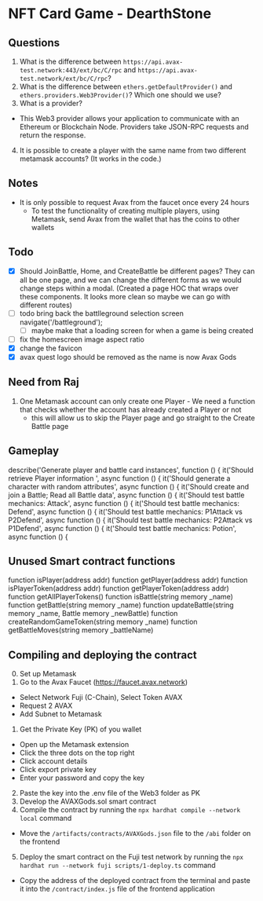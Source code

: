 # NFT Card Game - DearthStone

## Questions
1. What is the difference between `https://api.avax-test.network:443/ext/bc/C/rpc` and `https://api.avax-test.network/ext/bc/C/rpc`?
2. What is the difference between `ethers.getDefaultProvider()` and `ethers.providers.Web3Provider()`? Which one should we use?
3. What is a provider? 
  - This Web3 provider allows your application to communicate with an Ethereum or Blockchain Node. Providers take JSON-RPC requests and return the response. 
4. It is possible to create a player with the same name from two different metamask accounts? (It works in the code.)

## Notes
- It is only possible to request Avax from the faucet once every 24 hours
  - To test the functionality of creating multiple players, using Metamask, send Avax from the wallet that has the coins to other wallets

## Todo
- [x] Should JoinBattle, Home, and CreateBattle be different pages? They can all be one page, and we can change the different forms as we would change steps within a modal. (Created a page HOC that wraps over these components. It looks more clean so maybe we can go with different routes)
- [ ] todo bring back the battlleground selection screen navigate('/battleground');
  - [ ] maybe make that a loading screen for when a game is being created
- [ ] fix the homescreen image aspect ratio
- [x] change the favicon
- [x] avax quest logo should be removed as the name is now Avax Gods

## Need from Raj
  1. One Metamask account can only create one Player
    - We need a function that checks whether the account has already created a Player or not
      - this will allow us to skip the Player page and go straight to the Create Battle page

## Gameplay
describe('Generate player and battle card instances', function () {
  it('Should retrieve Player information ', async function () {
  it('Should generate a character with random attributes', async function () {
  it('Should create and join a Battle; Read all Battle data', async function () {
  it('Should test battle mechanics: Attack', async function () {
  it('Should test battle mechanics: Defend', async function () {
  it('Should test battle mechanics: P1Attack vs P2Defend', async function () {
  it('Should test battle mechanics: P2Attack vs P1Defend', async function () {
  it('Should test battle mechanics: Potion', async function () {

## Unused Smart contract functions 
function isPlayer(address addr)
function getPlayer(address addr)
function isPlayerToken(address addr)
function getPlayerToken(address addr)
function getAllPlayerTokens()
function isBattle(string memory _name)
function getBattle(string memory _name)
function updateBattle(string memory _name, Battle memory _newBattle)
function createRandomGameToken(string memory _name)
function getBattleMoves(string memory _battleName)

## Compiling and deploying the contract
0. Set up Metamask
1. Go to the Avax Faucet (https://faucet.avax.network)
  - Select Network Fuji (C-Chain), Select Token AVAX
  - Request 2 AVAX
  - Add Subnet to Metamask
1. Get the Private Key (PK) of you wallet
  - Open up the Metamask extension
  - Click the three dots on the top right
  - Click account details
  - Click export private key
  - Enter your password and copy the key
2. Paste the key into the .env file of the Web3 folder as PK
3. Develop the AVAXGods.sol smart contract
4. Compile the contract by running the `npx hardhat compile --network local` command
  - Move the `/artifacts/contracts/AVAXGods.json` file to the `/abi` folder on the frontend
5. Deploy the smart contract on the Fuji test network by running the `npx hardhat run --network fuji scripts/1-deploy.ts` command
  - Copy the address of the deployed contract from the terminal and paste it into the `/contract/index.js` file of the frontend application